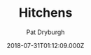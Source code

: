 ---
title: Hitchens
github: 'https://github.com/patdryburgh/hitchens'
demo: 'https://patdryburgh.github.io/hitchens/'
author: Pat Dryburgh
ssg:
  - Jekyll
date: 2018-07-31T01:12:09.000Z
github_branch: master
description: An inarguably well-designed Jekyll theme. View the demo at
stale: true
---